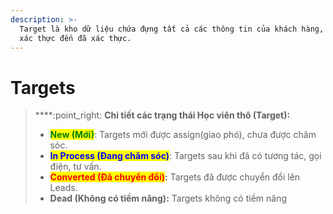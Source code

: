 ```yaml
---
description: >-
  Target là kho dữ liệu chứa đựng tất cả các thông tin của khách hàng, từ chưa
  xác thực đến đã xác thực.
---
```


# Targets

> ****:point\_right: **Chi tiết các trạng thái Học viên thô (Target):**
>
> * <mark style="color:green;">**New (Mới)**</mark>: Targets mới được assign(giao phó), chưa được chăm sóc.&#x20;
> * <mark style="color:blue;">**In Process (Đang chăm sóc)**</mark>: Targets sau khi đã có tương tác, gọi điện, tư vấn.
> * <mark style="color:red;">**Converted (Đã chuyển đổi)**</mark>**:** Targets đã được chuyển đổi lên Leads.
> * **Dead (Không có tiềm năng):** Targets không có tiềm năng
